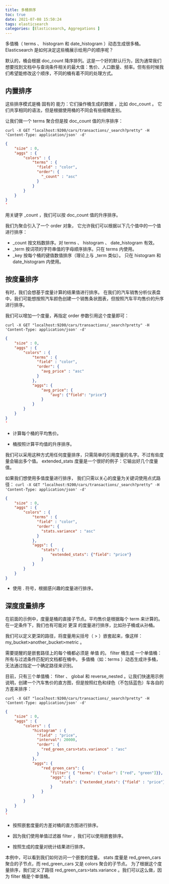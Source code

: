```yaml
---
title: 多桶排序
toc: true
date: 2021-07-08 15:50:24
tags: elasticsearch
categories: [Elasticsearch, Aggregations ]
---
```



多值桶（ terms 、 histogram 和 date_histogram ）动态生成很多桶。 Elasticsearch 是如何决定这些桶展示给用户的顺序呢？

默认的，桶会根据 doc_count 降序排列。这是一个好的默认行为，因为通常我们想要找到文档中与查询条件相关的最大值：售价、人口数量、频率。但有些时候我们希望能修改这个顺序，不同的桶有着不同的处理方式。

## 内置排序

这些排序模式是桶 固有的 能力：它们操作桶生成的数据 ，比如 doc_count 。 它们共享相同的语法，但是根据使用桶的不同会有些细微差别。

让我们做一个 terms 聚合但是按 doc_count 值的升序排序：

`curl -X GET "localhost:9200/cars/transactions/_search?pretty" -H 'Content-Type: application/json' -d'`
```json
{
    "size" : 0,
    "aggs" : {
        "colors" : {
            "terms" : {
              "field" : "color",
              "order": {
                "_count" : "asc" 
              }
            }
        }
    }
}
'
```

用关键字 _count ，我们可以按 doc_count 值的升序排序。

我们为聚合引入了一个 order 对象， 它允许我们可以根据以下几个值中的一个值进行排序：

- _count
按文档数排序。对 terms 、 histogram 、 date_histogram 有效。
- _term
按词项的字符串值的字母顺序排序。只在 terms 内使用。
- _key
按每个桶的键值数值排序（理论上与 _term 类似）。 只在 histogram 和 date_histogram 内使用。

## 按度量排序

有时，我们会想基于度量计算的结果值进行排序。 在我们的汽车销售分析仪表盘中，我们可能想按照汽车颜色创建一个销售条状图表，但按照汽车平均售价的升序进行排序。

我们可以增加一个度量，再指定 order 参数引用这个度量即可：

`curl -X GET "localhost:9200/cars/transactions/_search?pretty" -H 'Content-Type: application/json' -d'`
```json
{
    "size" : 0,
    "aggs" : {
        "colors" : {
            "terms" : {
              "field" : "color",
              "order": {
                "avg_price" : "asc" 
              }
            },
            "aggs": {
                "avg_price": {
                    "avg": {"field": "price"} 
                }
            }
        }
    }
}
'

```
- 计算每个桶的平均售价。

- 桶按照计算平均值的升序排序。

我们可以采用这种方式用任何度量排序，只需简单的引用度量的名字。不过有些度量会输出多个值。 extended_stats 度量是一个很好的例子：它输出好几个度量值。

如果我们想使用多值度量进行排序， 我们只需以关心的度量为关键词使用点式路径：
`curl -X GET "localhost:9200/cars/transactions/_search?pretty" -H 'Content-Type: application/json' -d'`
```json
{
    "size" : 0,
    "aggs" : {
        "colors" : {
            "terms" : {
              "field" : "color",
              "order": {
                "stats.variance" : "asc" 
              }
            },
            "aggs": {
                "stats": {
                    "extended_stats": {"field": "price"}
                }
            }
        }
    }
}
```

- 使用 . 符号，根据感兴趣的度量进行排序。


## 深度度量排序
在前面的示例中，度量是桶的直接子节点。平均售价是根据每个 term 来计算的。 在一定条件下，我们也有可能对 更深 的度量进行排序，比如孙子桶或从孙桶。

我们可以定义更深的路径，将度量用尖括号（ > ）嵌套起来，像这样： my_bucket>another_bucket>metric 。

需要提醒的是嵌套路径上的每个桶都必须是 单值 的。 filter 桶生成 一个单值桶：所有与过滤条件匹配的文档都在桶中。 多值桶（如：terms ）动态生成许多桶，无法通过指定一个确定路径来识别。

目前，只有三个单值桶： filter 、 global 和 reverse_nested 。让我们快速用示例说明，创建一个汽车售价的直方图，但是按照红色和绿色（不包括蓝色）车各自的方差来排序：

`curl -X GET "localhost:9200/cars/transactions/_search?pretty" -H 'Content-Type: application/json' -d'`
```json
{
    "size" : 0,
    "aggs" : {
        "colors" : {
            "histogram" : {
              "field" : "price",
              "interval": 20000,
              "order": {
                "red_green_cars>tats.variance" : "asc" 
              }
            },
            "aggs": {
                "red_green_cars": {
                    "filter": { "terms": {"color": ["red", "green"]}}, 
                    "aggs": {
                        "stats": {"extended_stats": {"field" : "price"}} 
                    }
                }
            }
        }
    }
}
'

```

- 按照嵌套度量的方差对桶的直方图进行排序。

- 因为我们使用单值过滤器 filter ，我们可以使用嵌套排序。

- 按照生成的度量对统计结果进行排序。

本例中，可以看到我们如何访问一个嵌套的度量。 stats 度量是 red_green_cars 聚合的子节点，而 red_green_cars 又是 colors 聚合的子节点。 为了根据这个度量排序，我们定义了路径 red_green_cars>tats.variance 。我们可以这么做，因为 filter 桶是个单值桶。
